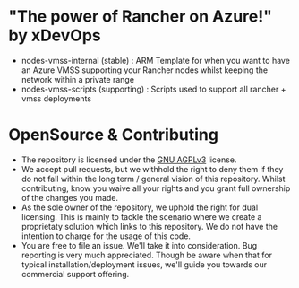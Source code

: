 # "The power of Rancher on Azure!" by xDevOps

* nodes-vmss-internal (stable) : ARM Template for when you want to have an Azure VMSS supporting your Rancher nodes whilst keeping the network within a private range
* nodes-vmss-scripts (supporting) : Scripts used to support all rancher + vmss deployments

# OpenSource & Contributing
* The repository is licensed under the [GNU AGPLv3](http://choosealicense.com/licenses/agpl-3.0/) license.
* We accept pull requests, but we withhold the right to deny them if they do not fall within the long term / general vision of this repository. Whilst contributing, know you waive all your rights and you grant full ownership of the changes you made.
* As the sole owner of the repository, we uphold the right for dual licensing. This is mainly to tackle the scenario where we create a proprietaty solution which links to this repository. We do not have the intention to charge for the usage of this code.
* You are free to file an issue. We'll take it into consideration. Bug reporting is very much appreciated. Though be aware when that for typical installation/deployment issues, we'll guide you towards our commercial support offering.

